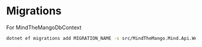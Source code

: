 # Migrations

For MindTheMangoDbContext

```bash
dotnet ef migrations add MIGRATION_NAME -s src/MindTheMango.Mind.Api.WebApi/MindTheMango.Mind.Api.WebApi.csproj -p src/MindTheMango.Mind.Persistence.Implementation/MindTheMango.Mind.Persistence.Implementation.csproj -c MindTheMangoDbContext
```
